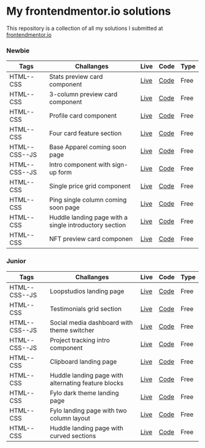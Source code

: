 # My frontendmentor.io solutions

This repository is a collection of all my solutions I submitted at [frontendmentor.io ](https://www.frontendmentor.io/)

### Newbie

| Tags  | Challanges | Live|  Code|  Type| 
| --- | -- |  -- | --  |  -- |
| HTML--CSS      |  Stats preview card component | [Live](https://stats-preview-card-component-mp.netlify.app/) | [Code](https://git.io/Js28z) |Free|
| HTML--CSS      | 3-column preview card component  | [Live](https://3-column-preview-card-component-mp.netlify.app/) | [Code](https://git.io/Js282) |Free|
| HTML--CSS      | Profile card component  | [Live](https://profile-card-component-mp.netlify.app/) | [Code](https://git.io/Js28r) |Free|
| HTML--CSS      | Four card feature section  | [Live](https://four-card-feature-section-mp.netlify.app/) | [Code](https://git.io/Js28i) |Free|
| HTML--CSS--JS  | Base Apparel coming soon page | [Live](https://base-apparel-coming-soon-mp.netlify.app/) | [Code](https://git.io/Js28y) |Free|
| HTML--CSS--JS  | Intro component with sign-up form   | [Live](https://intro-component-with-signup-form-mp.netlify.app/) | [Code](https://git.io/Js28d) |Free|
| HTML--CSS      | Single price grid component    | [Live](https://single-price-grid-component-mp.netlify.app/) | [Code](https://git.io/Js28j) |Free|
| HTML--CSS      | Ping single column coming soon page  | [Live](https://ping-coming-soon-page-mp.netlify.app/) | [Code](https://git.io/Js24v) |Free|
| HTML--CSS      | Huddle landing page with a single introductory section | [Live](https://huddle-landing-page-with-single-introductory-section-mp.netlify.app/) | [Code](https://git.io/Js24J) |Free|
| HTML--CSS      | NFT preview card componen | [Live](https://nft-preview-card-component-mp.netlify.app/) | [Code](https://git.io/J9cku) |Free

### Junior

| Tags  | Challanges | Live|  Code|  Type| 
| --- | -- |  -- | --  |  -- |
| HTML--CSS--JS      |  Loopstudios landing page | [Live](https://loopstudios-landing-page-mp.netlify.app/) | [Code](https://git.io/Js2lx) |Free|
| HTML--CSS     | Testimonials grid section  | [Live](https://testimonials-grid-section-mp.netlify.app/) | [Code](https://git.io/Js28J) |Free|
| HTML--CSS--JS | Social media dashboard with theme switcher  | [Live](https://social-media-dashboard-with-theme-switcher-mp.netlify.app/) | [Code](https://git.io/Js28k) |Free|
| HTML--CSS--JS | Project tracking intro component  | [Live](https://project-tracking-intro-component-mp.netlify.app/) | [Code](https://git.io/Js28t) |Free|
| HTML--CSS     | Clipboard landing page| [Live](https://clipboard-landing-page-mp.netlify.app/) | [Code](https://git.io/Js28Y) |Free|
| HTML--CSS     | Huddle landing page with alternating feature blocks   | [Live](https://huddle-landing-page-with-alternating-feature-blocks-mp.netlify.app/) | [Code](https://git.io/Js28s) |Free|
| HTML--CSS     | Fylo dark theme landing page| [Live](https://fylo-dark-landing-page-mp.netlify.app/) | [Code](https://git.io/Js28W) |Free|
| HTML--CSS     | Fylo landing page with two column layout | [Live](https://fylo-landing-page-with-two-column-layout-mp.netlify.app/) | [Code](https://git.io/Js28l) |Free|
| HTML--CSS     | Huddle landing page with curved sections| [Live](https://huddle-landing-page-mp.netlify.app/) | [Code](https://git.io/Js2BI) |Free|

